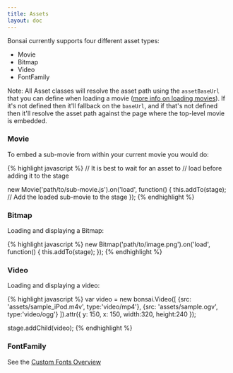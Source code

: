 ```yaml
---
title: Assets
layout: doc
---
```


Bonsai currently supports four different asset types:

 * Movie
 * Bitmap
 * Video
 * FontFamily

Note: All Asset classes will resolve the asset path using the `assetBaseUrl` that you 
can define when loading a movie ([more info on loading movies](/)). If it's not
defined then it'll fallback on the `baseUrl`, and if that's not defined then it'll
resolve the asset path against the page where the top-level movie is embedded.

### Movie

To embed a sub-movie from within your current movie you would do:

{% highlight javascript %}
// It is best to wait for an asset to
// load before adding it to the stage

new Movie('path/to/sub-movie.js').on('load', function() {
  this.addTo(stage); // Add the loaded sub-movie to the stage
});
{% endhighlight %}

### Bitmap

Loading and displaying a Bitmap:

{% highlight javascript %}
new Bitmap('path/to/image.png').on('load', function() {
  this.addTo(stage);
});
{% endhighlight %}

### Video

Loading and displaying a video:

{% highlight javascript %}
var video = new bonsai.Video([
  {src: 'assets/sample_iPod.m4v', type:'video/mp4'},
  {src: 'assets/sample.ogv', type:'video/ogg'}
]).attr({
  y: 150,
  x: 150,
  width:320,
  height:240
});

stage.addChild(video);
{% endhighlight %}

### FontFamily

See the [Custom Fonts Overview]()

